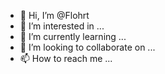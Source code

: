 - 👋 Hi, I’m @Flohrt
- 👀 I’m interested in ...
- 🌱 I’m currently learning ...
- 💞️ I’m looking to collaborate on ...
- 📫 How to reach me ...

<!---
Flohrt/Flohrt is a ✨ special ✨ repository because its `README.md` (this file) appears on your GitHub profile.
You can click the Preview link to take a look at your changes.
--->
